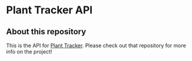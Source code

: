 # Plant Tracker API

## About this repository

This is the API for [Plant Tracker](http://github.com/laurpe/plant-tracker). Please check out that repository for more info on the project!
